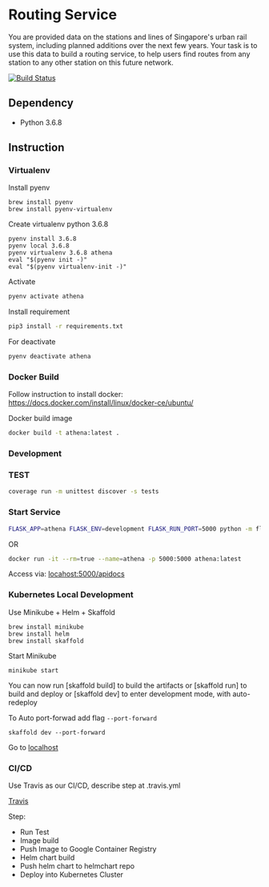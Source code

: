 # Routing Service

You are provided data on the stations and lines of Singapore's urban rail system, including planned additions over the next few years. Your task is to use this data to build a routing service, to help users find routes from any station to any other station on this future network.

[![Build Status](https://travis-ci.org/votiethuy/routing-service.svg)](https://travis-ci.org/votiethuy/routing-service)


## Dependency

- Python 3.6.8

## Instruction

### Virtualenv

Install pyenv

```
brew install pyenv
brew install pyenv-virtualenv
```

Create virtualenv python 3.6.8 

```
pyenv install 3.6.8
pyenv local 3.6.8
pyenv virtualenv 3.6.8 athena
eval "$(pyenv init -)"
eval "$(pyenv virtualenv-init -)"
```

Activate

```bash
pyenv activate athena
```

Install requirement

```bash
pip3 install -r requirements.txt
```

For deactivate

```bash
pyenv deactivate athena
```

### Docker Build

Follow instruction to install docker: https://docs.docker.com/install/linux/docker-ce/ubuntu/

Docker build image

```bash
docker build -t athena:latest .
```

### Development

### TEST

```bash
coverage run -m unittest discover -s tests
```

### Start Service

```bash
FLASK_APP=athena FLASK_ENV=development FLASK_RUN_PORT=5000 python -m flask run
```

OR

```bash
docker run -it --rm=true --name=athena -p 5000:5000 athena:latest
```

Access via: [locahost:5000/apidocs](http://localhost:5000/apidocs)

### Kubernetes Local Development

Use Minikube + Helm + Skaffold

```
brew install minikube
brew install helm
brew install skaffold
```

Start Minikube

```
minikube start
```

You can now run [skaffold build] to build the artifacts
or [skaffold run] to build and deploy
or [skaffold dev] to enter development mode, with auto-redeploy

To Auto port-forwad add flag `--port-forward`

```
skaffold dev --port-forward
```


Go to [localhost](http://localhost:5000/apidocs/)



### CI/CD

Use Travis as our CI/CD, describe step at .travis.yml

[Travis](https://travis-ci.org/votiethuy/routing-service)

Step:

- Run Test
- Image build
- Push Image to Google Container Registry
- Helm chart build
- Push helm chart to helmchart repo
- Deploy into Kubernetes Cluster